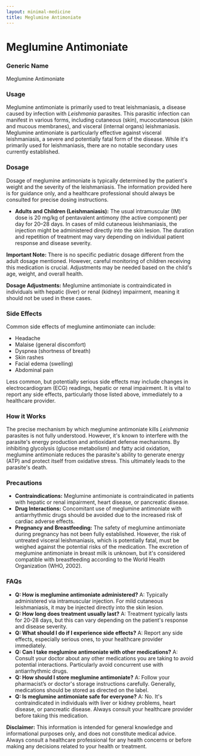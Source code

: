```yaml
---
layout: minimal-medicine
title: Meglumine Antimoniate
---
```


# Meglumine Antimoniate
### Generic Name
Meglumine Antimoniate

### Usage
Meglumine antimoniate is primarily used to treat leishmaniasis, a disease caused by infection with *Leishmania* parasites.  This parasitic infection can manifest in various forms, including cutaneous (skin), mucocutaneous (skin and mucous membranes), and visceral (internal organs) leishmaniasis.  Meglumine antimoniate is particularly effective against visceral leishmaniasis, a severe and potentially fatal form of the disease. While it's primarily used for leishmaniasis, there are no notable secondary uses currently established.

### Dosage
Dosage of meglumine antimoniate is typically determined by the patient's weight and the severity of the leishmaniasis.  The information provided here is for guidance only, and a healthcare professional should always be consulted for precise dosing instructions.

* **Adults and Children (Leishmaniasis):** The usual intramuscular (IM) dose is 20 mg/kg of pentavalent antimony (the active component) per day for 20–28 days.  In cases of mild cutaneous leishmaniasis, the injection might be administered directly into the skin lesion.  The duration and repetition of treatment may vary depending on individual patient response and disease severity.

**Important Note:** There is no specific pediatric dosage different from the adult dosage mentioned. However, careful monitoring of children receiving this medication is crucial.  Adjustments may be needed based on the child's age, weight, and overall health.

**Dosage Adjustments:** Meglumine antimoniate is contraindicated in individuals with hepatic (liver) or renal (kidney) impairment, meaning it should not be used in these cases.

### Side Effects
Common side effects of meglumine antimoniate can include:

* Headache
* Malaise (general discomfort)
* Dyspnea (shortness of breath)
* Skin rashes
* Facial edema (swelling)
* Abdominal pain

Less common, but potentially serious side effects may include changes in electrocardiogram (ECG) readings,  hepatic or renal impairment. It is vital to report any side effects, particularly those listed above, immediately to a healthcare provider.


### How it Works
The precise mechanism by which meglumine antimoniate kills *Leishmania* parasites is not fully understood. However, it's known to interfere with the parasite's energy production and antioxidant defense mechanisms. By inhibiting glycolysis (glucose metabolism) and fatty acid oxidation, meglumine antimoniate reduces the parasite's ability to generate energy (ATP) and protect itself from oxidative stress. This ultimately leads to the parasite's death.

### Precautions
* **Contraindications:** Meglumine antimoniate is contraindicated in patients with hepatic or renal impairment, heart disease, or pancreatic disease.
* **Drug Interactions:**  Concomitant use of meglumine antimoniate with antiarrhythmic drugs should be avoided due to the increased risk of cardiac adverse effects.
* **Pregnancy and Breastfeeding:** The safety of meglumine antimoniate during pregnancy has not been fully established.  However, the risk of untreated visceral leishmaniasis, which is potentially fatal, must be weighed against the potential risks of the medication.  The excretion of meglumine antimoniate in breast milk is unknown, but it's considered compatible with breastfeeding according to the World Health Organization (WHO, 2002).


### FAQs

* **Q: How is meglumine antimoniate administered?** A: Typically administered via intramuscular injection. For mild cutaneous leishmaniasis, it may be injected directly into the skin lesion.
* **Q: How long does treatment usually last?** A:  Treatment typically lasts for 20-28 days, but this can vary depending on the patient's response and disease severity.
* **Q: What should I do if I experience side effects?** A: Report any side effects, especially serious ones, to your healthcare provider immediately.
* **Q: Can I take meglumine antimoniate with other medications?** A: Consult your doctor about any other medications you are taking to avoid potential interactions. Particularly avoid concurrent use with antiarrhythmic drugs.
* **Q: How should I store meglumine antimoniate?** A: Follow your pharmacist’s or doctor's storage instructions carefully.  Generally, medications should be stored as directed on the label.
* **Q: Is meglumine antimoniate safe for everyone?** A: No.  It's contraindicated in individuals with liver or kidney problems, heart disease, or pancreatic disease.  Always consult your healthcare provider before taking this medication.


**Disclaimer:** This information is intended for general knowledge and informational purposes only, and does not constitute medical advice.  Always consult a healthcare professional for any health concerns or before making any decisions related to your health or treatment.
